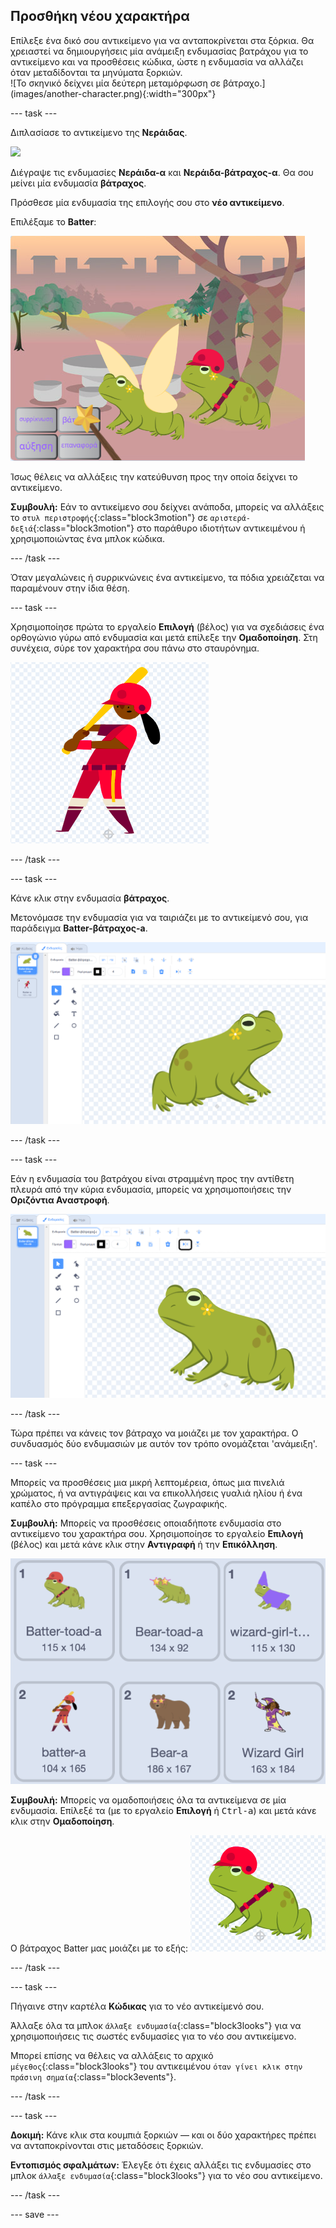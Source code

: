 ## Προσθήκη νέου χαρακτήρα

<div style="display: flex; flex-wrap: wrap">
<div style="flex-basis: 200px; flex-grow: 1; margin-right: 15px;">
Επίλεξε ένα δικό σου αντικείμενο για να ανταποκρίνεται στα ξόρκια. Θα χρειαστεί να δημιουργήσεις μία ανάμειξη ενδυμασίας βατράχου για το αντικείμενο και να προσθέσεις κώδικα, ώστε η ενδυμασία να αλλάζει όταν μεταδίδονται τα μηνύματα ξορκιών.
</div>
<div>
![Το σκηνικό δείχνει μία δεύτερη μεταμόρφωση σε βάτραχο.](images/another-character.png){:width="300px"}
</div>
</div>

--- task ---

Διπλασίασε το αντικείμενο της **Νεράιδας**.

![](images/duplicate-fairy.png)

Διέγραψε τις ενδυμασίες **Νεράιδα-α** και **Νεράιδα-βάτραχος-α**. Θα σου μείνει μία ενδυμασία **βάτραχος**.

Πρόσθεσε μία ενδυμασία της επιλογής σου στο **νέο αντικείμενο**.

Επιλέξαμε το **Batter**:

![](images/batter-on-stage.png)

Ίσως θέλεις να αλλάξεις την κατεύθυνση προς την οποία δείχνει το αντικείμενο.

**Συμβουλή:** Εάν το αντικείμενο σου δείχνει ανάποδα, μπορείς να αλλάξεις το `στυλ περιστροφής`{:class="block3motion"} σε `αριστερά-δεξιά`{:class="block3motion"} στο παράθυρο ιδιοτήτων αντικειμένου ή χρησιμοποιώντας ένα μπλοκ κώδικα.

--- /task ---

Όταν μεγαλώνεις ή συρρικνώνεις ένα αντικείμενο, τα πόδια χρειάζεται να παραμένουν στην ίδια θέση.

--- task ---

Χρησιμοποίησε πρώτα το εργαλείο **Επιλογή** (βέλος) για να σχεδιάσεις ένα ορθογώνιο γύρω από ενδυμασία και μετά επίλεξε την **Ομαδοποίηση**. Στη συνέχεια, σύρε τον χαρακτήρα σου πάνω στο σταυρόνημα.

![](images/character2-crosshair.png)

--- /task ---

--- task ---

Κάνε κλικ στην ενδυμασία **βάτραχος**.

Μετονόμασε την ενδυμασία για να ταιριάζει με το αντικείμενό σου, για παράδειγμα **Batter-βάτραχος-a**.

![](images/batter-toad-a-added.png)

--- /task ---

--- task ---

Εάν η ενδυμασία του βατράχου είναι στραμμένη προς την αντίθετη πλευρά από την κύρια ενδυμασία, μπορείς να χρησιμοποιήσεις την **Οριζόντια Αναστροφή**.

![](images/flip-horizontal.png)

--- /task ---

Τώρα πρέπει να κάνεις τον βάτραχο να μοιάζει με τον χαρακτήρα. Ο συνδυασμός δύο ενδυμασιών με αυτόν τον τρόπο ονομάζεται 'ανάμειξη'.

--- task ---

Μπορείς να προσθέσεις μια μικρή λεπτομέρεια, όπως μια πινελιά χρώματος, ή να αντιγράψεις και να επικολλήσεις γυαλιά ηλίου ή ένα καπέλο στο πρόγραμμα επεξεργασίας ζωγραφικής.

**Συμβουλή:** Μπορείς να προσθέσεις οποιαδήποτε ενδυμασία στο αντικείμενο του χαρακτήρα σου. Χρησιμοποίησε το εργαλείο **Επιλογή** (βέλος) και μετά κάνε κλικ στην **Αντιγραφή** ή την **Επικόλληση**.

![](images/editing-options.png)

**Συμβουλή:** Μπορείς να ομαδοποιήσεις όλα τα αντικείμενα σε μία ενδυμασία. Επίλεξέ τα (με το εργαλείο **Επιλογή** ή <kbd> Ctrl-a</kbd>) και μετά κάνε κλικ στην **Ομαδοποίηση**.

Ο βάτραχος Batter μας μοιάζει με το εξής: ![](images/batter-toad.png)

--- /task ---

--- task ---

Πήγαινε στην καρτέλα **Κώδικας** για το νέο αντικείμενό σου.

Άλλαξε όλα τα μπλοκ `άλλαξε ενδυμασία`{:class="block3looks"} για να χρησιμοποιήσεις τις σωστές ενδυμασίες για το νέο σου αντικείμενο.

Μπορεί επίσης να θέλεις να αλλάξεις το αρχικό `μέγεθος`{:class="block3looks"} του αντικειμένου `όταν γίνει κλικ στην πράσινη σημαία`{:class="block3events"}.

--- /task ---

--- task ---

**Δοκιμή:** Κάνε κλικ στα κουμπιά ξορκιών — και οι δύο χαρακτήρες πρέπει να ανταποκρίνονται στις μεταδόσεις ξορκιών.

**Εντοπισμός σφαλμάτων:** Έλεγξε ότι έχεις αλλάξει τις ενδυμασίες στο μπλοκ `άλλαξε ενδυμασία`{:class="block3looks"} για το νέο σου αντικείμενο.

--- /task ---

--- save ---
